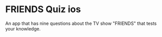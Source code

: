 # FRIENDS Quiz ios
An app that has nine questions about the TV show "FRIENDS" that tests your knowledge.
